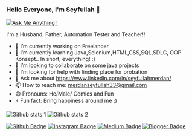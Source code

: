 ### Hello Everyone, I'm Seyfullah 👋

[![Ask Me Anything !](https://img.shields.io/badge/Ask%20me-anything-1abc9c.svg)](https://GitHub.com/Naereen/ama)

I'm a Husband, Father, Automation Tester and Teacher!!

- 🔭 I’m currently working on Freelancer
- 🌱 I’m currently learning Java,Selenium,HTML,CSS,SQL,SDLC, OOP Konsept.. In short, everything! :)
- 👯 I’m looking to collaborate on some java projects
- 🤔 I’m looking for help with finding place for probation 
- 💬 Ask me about https://www.linkedin.com/in/seyfullahmerdan/
- 📫 How to reach me: merdanseyfullah33@gmail.com
- 😄 Pronouns: He/Male/ Comics and Fun
- ⚡ Fun fact: Bring happiness around me ;)


![Github stats 1](https://github-readme-stats.vercel.app/api?username=SeyfullahMerdan&show_icons=true&theme=gradient) 
![Github stats 2](https://github-readme-stats.vercel.app/api?username=kullanıcıadınız&show_icons=true&theme=radical)

[![Github Badge](https://img.shields.io/badge/-Github-000?style=quare&labelColor=000&logo=Github&logoColor=white&link=link)](link) 
[![Instagram Badge](https://img.shields.io/badge/-Instagram-C13584?style=flat-quare&labelColor=C13584&logo=instagram&logoColor=white&link=link)](link) 
[![Medium Badge](https://img.shields.io/badge/-Medium-757575?style=flat-quare&labelColor=757575&logo=Medium&logoColor=white&link=link)](link) 
[![Blogger Badge](https://img.shields.io/badge/-Blogger-FF9800?style=flat-quare&labelColor=FF9800&logo=Blogger&logoColor=white&link=link)](link)




